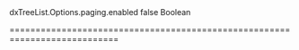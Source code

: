 <!--id-->dxTreeList.Options.paging.enabled<!--/id-->
<!--merge--><!--/merge-->
<!--default-->false<!--/default-->
<!--type-->Boolean<!--/type-->
===========================================================================
